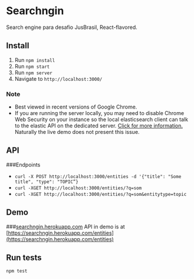 # Searchngin
Search engine para desafio JusBrasil, React-flavored.

## Install
1. Run `npm install`
2. Run `npm start`
3. Run `npm server`
4. Navigate to `http://localhost:3000/`

### Note
* Best viewed in recent versions of Google Chrome.
* If you are running the server locally, you may need to disable Chrome Web Security on your instance so the local elasticsearch client can talk to the elastic API on the dedicated server. [Click for more information.](http://stackoverflow.com/questions/3102819/disable-same-origin-policy-in-chrome) Naturally the live demo does not present this issue.

## API
###Endpoints
* `curl -X POST http://localhost:3000/entities -d '{"title": "Some title", "type": "TOPIC”}`
* `curl -XGET http://localhost:3000/entities/?q=som`
* `curl -XGET http://localhost:3000/entities/?q=som&entitytype=topic`

## Demo
###[searchngin.herokuapp.com](https://searchngin.herokuapp.com)
API in demo is at [https://searchngin.herokuapp.com/entities](https://searchngin.herokuapp.com/entities)

## Run tests
`npm test`
